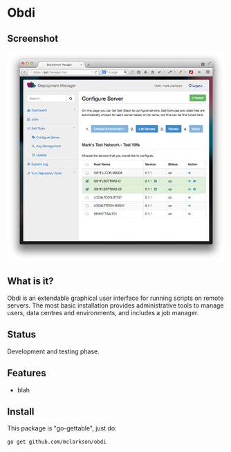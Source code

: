 # Obdi

## Screenshot

![](images/screenshot-2014-10.27.png?raw=true)

## What is it?

Obdi is an extendable graphical user interface for running scripts on
remote servers.  The most basic installation provides administrative tools to
manage users, data centres and environments, and includes a job manager.

## Status

Development and testing phase.

## Features

* blah

## Install

This package is "go-gettable", just do:

```
go get github.com/mclarkson/obdi
```

